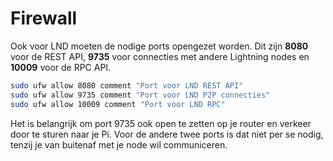 # Firewall

Ook voor LND moeten de nodige ports opengezet worden. Dit zijn **8080** voor de REST API, **9735** voor connecties met andere Lightning nodes en **10009** voor de RPC API.

```bash
sudo ufw allow 8080 comment "Port voor LND REST API"
sudo ufw allow 9735 comment "Port voor LND P2P connecties"
sudo ufw allow 10009 comment "Port voor LND RPC"
```

Het is belangrijk om port 9735 ook open te zetten op je router en verkeer door te sturen naar je Pi. Voor de andere twee ports is dat niet per se nodig, tenzij je van buitenaf met je node wil communiceren.

